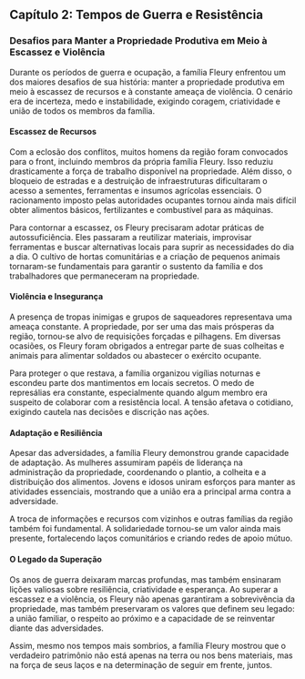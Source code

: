 ## Capítulo 2: Tempos de Guerra e Resistência

### Desafios para Manter a Propriedade Produtiva em Meio à Escassez e Violência

Durante os períodos de guerra e ocupação, a família Fleury enfrentou um dos maiores desafios de sua história: manter a propriedade produtiva em meio à escassez de recursos e à constante ameaça de violência. O cenário era de incerteza, medo e instabilidade, exigindo coragem, criatividade e união de todos os membros da família.

#### Escassez de Recursos

Com a eclosão dos conflitos, muitos homens da região foram convocados para o front, incluindo membros da própria família Fleury. Isso reduziu drasticamente a força de trabalho disponível na propriedade. Além disso, o bloqueio de estradas e a destruição de infraestruturas dificultaram o acesso a sementes, ferramentas e insumos agrícolas essenciais. O racionamento imposto pelas autoridades ocupantes tornou ainda mais difícil obter alimentos básicos, fertilizantes e combustível para as máquinas.

Para contornar a escassez, os Fleury precisaram adotar práticas de autossuficiência. Eles passaram a reutilizar materiais, improvisar ferramentas e buscar alternativas locais para suprir as necessidades do dia a dia. O cultivo de hortas comunitárias e a criação de pequenos animais tornaram-se fundamentais para garantir o sustento da família e dos trabalhadores que permaneceram na propriedade.

#### Violência e Insegurança

A presença de tropas inimigas e grupos de saqueadores representava uma ameaça constante. A propriedade, por ser uma das mais prósperas da região, tornou-se alvo de requisições forçadas e pilhagens. Em diversas ocasiões, os Fleury foram obrigados a entregar parte de suas colheitas e animais para alimentar soldados ou abastecer o exército ocupante.

Para proteger o que restava, a família organizou vigílias noturnas e escondeu parte dos mantimentos em locais secretos. O medo de represálias era constante, especialmente quando algum membro era suspeito de colaborar com a resistência local. A tensão afetava o cotidiano, exigindo cautela nas decisões e discrição nas ações.

#### Adaptação e Resiliência

Apesar das adversidades, a família Fleury demonstrou grande capacidade de adaptação. As mulheres assumiram papéis de liderança na administração da propriedade, coordenando o plantio, a colheita e a distribuição dos alimentos. Jovens e idosos uniram esforços para manter as atividades essenciais, mostrando que a união era a principal arma contra a adversidade.

A troca de informações e recursos com vizinhos e outras famílias da região também foi fundamental. A solidariedade tornou-se um valor ainda mais presente, fortalecendo laços comunitários e criando redes de apoio mútuo.

#### O Legado da Superação

Os anos de guerra deixaram marcas profundas, mas também ensinaram lições valiosas sobre resiliência, criatividade e esperança. Ao superar a escassez e a violência, os Fleury não apenas garantiram a sobrevivência da propriedade, mas também preservaram os valores que definem seu legado: a união familiar, o respeito ao próximo e a capacidade de se reinventar diante das adversidades.

Assim, mesmo nos tempos mais sombrios, a família Fleury mostrou que o verdadeiro patrimônio não está apenas na terra ou nos bens materiais, mas na força de seus laços e na determinação de seguir em frente, juntos.